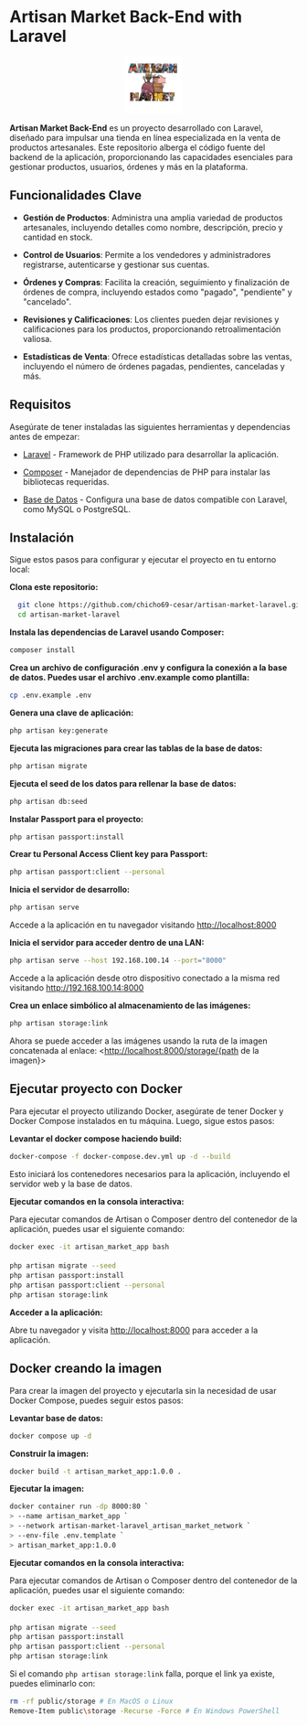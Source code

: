 # Artisan Market Back-End with Laravel

<div style="width: 100%; display: flex; justify-content: center; margin-block: 1rem;">
  <img src="./assets/logo.png" width="100" height="100" />
</div>

**Artisan Market Back-End** es un proyecto desarrollado con Laravel, diseñado para impulsar una tienda en línea especializada en la venta de productos artesanales. Este repositorio alberga el código fuente del backend de la aplicación, proporcionando las capacidades esenciales para gestionar productos, usuarios, órdenes y más en la plataforma.

## Funcionalidades Clave

- **Gestión de Productos**: Administra una amplia variedad de productos artesanales, incluyendo detalles como nombre, descripción, precio y cantidad en stock.

- **Control de Usuarios**: Permite a los vendedores y administradores registrarse, autenticarse y gestionar sus cuentas.

- **Órdenes y Compras**: Facilita la creación, seguimiento y finalización de órdenes de compra, incluyendo estados como "pagado", "pendiente" y "cancelado".

- **Revisiones y Calificaciones**: Los clientes pueden dejar revisiones y calificaciones para los productos, proporcionando retroalimentación valiosa.

- **Estadísticas de Venta**: Ofrece estadísticas detalladas sobre las ventas, incluyendo el número de órdenes pagadas, pendientes, canceladas y más.

## Requisitos

Asegúrate de tener instaladas las siguientes herramientas y dependencias antes de empezar:

- [Laravel](https://laravel.com/docs/10.x/installation) - Framework de PHP utilizado para desarrollar la aplicación.

- [Composer](https://getcomposer.org/) - Manejador de dependencias de PHP para instalar las bibliotecas requeridas.

- [Base de Datos](https://laravel.com/docs/10.x/database) - Configura una base de datos compatible con Laravel, como MySQL o PostgreSQL.

## Instalación

Sigue estos pasos para configurar y ejecutar el proyecto en tu entorno local:

**Clona este repositorio:**

```bash
  git clone https://github.com/chicho69-cesar/artisan-market-laravel.git
  cd artisan-market-laravel
```

**Instala las dependencias de Laravel usando Composer:**

```bash
composer install
```

**Crea un archivo de configuración .env y configura la conexión a la base de datos. Puedes usar el archivo .env.example como plantilla:**

```bash
cp .env.example .env
```

**Genera una clave de aplicación:**

```bash
php artisan key:generate
```

**Ejecuta las migraciones para crear las tablas de la base de datos:**

```bash
php artisan migrate
```

**Ejecuta el seed de los datos para rellenar la base de datos:**

```bash
php artisan db:seed
```

**Instalar Passport para el proyecto:**

```bash
php artisan passport:install
```

**Crear tu Personal Access Client key para Passport:**

```bash
php artisan passport:client --personal
```

**Inicia el servidor de desarrollo:**

```bash
php artisan serve
```

Accede a la aplicación en tu navegador visitando <http://localhost:8000>

**Inicia el servidor para acceder dentro de una LAN:**

```bash
php artisan serve --host 192.168.100.14 --port="8000"
```

Accede a la aplicación desde otro dispositivo conectado a la misma red visitando <http://192.168.100.14:8000>

**Crea un enlace simbólico al almacenamiento de las imágenes:**

```bash
php artisan storage:link
```

Ahora se puede acceder a las imágenes usando la ruta de la imagen concatenada al enlace: <<http://localhost:8000/storage/{path> de la imagen}>

## Ejecutar proyecto con Docker

Para ejecutar el proyecto utilizando Docker, asegúrate de tener Docker y Docker Compose instalados en tu máquina. Luego, sigue estos pasos:

**Levantar el docker compose haciendo build:**

```bash
docker-compose -f docker-compose.dev.yml up -d --build
```

Esto iniciará los contenedores necesarios para la aplicación, incluyendo el servidor web y la base de datos.

**Ejecutar comandos en la consola interactiva:**

Para ejecutar comandos de Artisan o Composer dentro del contenedor de la aplicación, puedes usar el siguiente comando:

```bash
docker exec -it artisan_market_app bash

php artisan migrate --seed
php artisan passport:install
php artisan passport:client --personal
php artisan storage:link
```

**Acceder a la aplicación:**

Abre tu navegador y visita <http://localhost:8000> para acceder a la aplicación.

## Docker creando la imagen

Para crear la imagen del proyecto y ejecutarla sin la necesidad de usar Docker Compose, puedes seguir estos pasos:

**Levantar base de datos:**

```bash
docker compose up -d
```

**Construir la imagen:**

```bash
docker build -t artisan_market_app:1.0.0 .
```

**Ejecutar la imagen:**

```bash
docker container run -dp 8000:80 `
> --name artisan_market_app `
> --network artisan-market-laravel_artisan_market_network `
> --env-file .env.template `
> artisan_market_app:1.0.0
```

**Ejecutar comandos en la consola interactiva:**

Para ejecutar comandos de Artisan o Composer dentro del contenedor de la aplicación, puedes usar el siguiente comando:

```bash
docker exec -it artisan_market_app bash

php artisan migrate --seed
php artisan passport:install
php artisan passport:client --personal
php artisan storage:link
```

Si el comando `php artisan storage:link` falla, porque el link ya existe, puedes eliminarlo con:

```bash
rm -rf public/storage # En MacOS o Linux
Remove-Item public\storage -Recurse -Force # En Windows PowerShell
```
